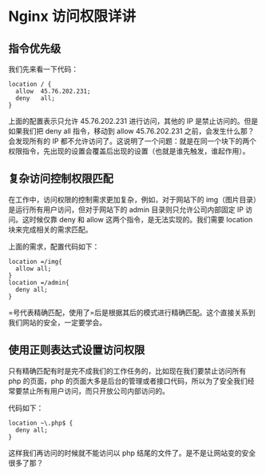 # Nginx 访问权限详讲

## 指令优先级

我们先来看一下代码：

```shell
location / {
  allow  45.76.202.231;
  deny   all;
}
```

上面的配置表示只允许 45.76.202.231 进行访问，其他的 IP 是禁止访问的。但是如果我们把 deny all 指令，移动到 allow 45.76.202.231 之前，会发生什么那？会发现所有的 IP 都不允许访问了。这说明了一个问题：就是在同一个块下的两个权限指令，先出现的设置会覆盖后出现的设置（也就是谁先触发，谁起作用）。

## 复杂访问控制权限匹配

在工作中，访问权限的控制需求更加复杂，例如，对于网站下的 img（图片目录）是运行所有用户访问，但对于网站下的 admin 目录则只允许公司内部固定 IP 访问。这时候仅靠 deny 和 allow 这两个指令，是无法实现的。我们需要 location 块来完成相关的需求匹配。

上面的需求，配置代码如下：

```shell
location =/img{
  allow all;
}
location =/admin{
  deny all;
}
```

=号代表精确匹配，使用了=后是根据其后的模式进行精确匹配。这个直接关系到我们网站的安全，一定要学会。

## 使用正则表达式设置访问权限

只有精确匹配有时是完不成我们的工作任务的，比如现在我们要禁止访问所有 php 的页面，php 的页面大多是后台的管理或者接口代码，所以为了安全我们经常要禁止所有用户访问，而只开放公司内部访问的。

代码如下：

```shell
location ~\.php$ {
  deny all;
}
```

这样我们再访问的时候就不能访问以 php 结尾的文件了。是不是让网站变的安全很多了那？
